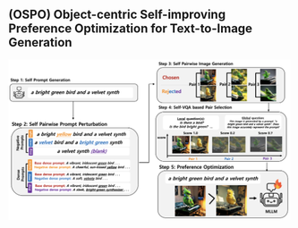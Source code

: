 (OSPO) Object-centric Self-improving Preference Optimization for Text-to-Image Generation
---
![](Framework.png)
